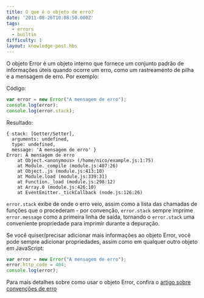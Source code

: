 ```yaml
---
title: O que é o objeto de erro?
date: '2011-08-26T10:08:50.000Z'
tags:
  - errors
  - builtin
difficulty: 1
layout: knowledge-post.hbs
---
```


<!-- The error object is a built-in object that provides a standard set of useful information when an error occurs, such as a stack trace and the error message. For example: -->
O objeto Error é um objeto interno que fornece um conjunto padrão de informações úteis quando ocorre um erro, como um rastreamento de pilha e a mensagem de erro. Por exemplo:

Código:

```javascript
var error = new Error("A mensagem de erro");
console.log(error);
console.log(error.stack);
```

Resultado:

```
{ stack: [Getter/Setter],
  arguments: undefined,
  type: undefined,
  message: 'A mensagem de erro' }
Error: A mensagem de erro
    at Object.<anonymous> (/home/nico/example.js:1:75)
    at Module._compile (module.js:407:26)
    at Object..js (module.js:413:10)
    at Module.load (module.js:339:31)
    at Function._load (module.js:298:12)
    at Array.0 (module.js:426:10)
    at EventEmitter._tickCallback (node.js:126:26)
```

<!-- `error.stack` shows you where an error came from, as well as a list of the function calls that preceded it - for your convenience, `error.stack` always prints `error.message` as the first line of its output, making `error.stack` a convenient single property to log during debugging. -->
`error.stack` exibe de onde o erro veio, assim como a lista das chamadas de funções que o procederam - por convenção, `error.stack` sempre imprime `error.message` como a primeira linha de saída, tornando o `error.stack` uma conveniente propriedade para imprimir durante a depuração.

<!-- If you want to add more information to the Error object, you can always add properities, just as with any other JavaScript object: -->
Se você quiser/precisar adicionar mais informações ao objeto Error, você pode sempre adicionar propriedades, assim como em qualquer outro objeto em JavaScript:

```javascript
var error = new Error("A mensagem de erro");
error.http_code = 404;
console.log(error);
```

<!-- For more details how to use the Error object, check out the [article on error conventions](/en/knowledge/errors/what-are-the-error-conventions/) -->
Para mais detalhes sobre como usar o objeto Error, confira o [artigo sobre convenções de erro](/pt-br/knowledge/errors/what-are-the-error-conventions/)
